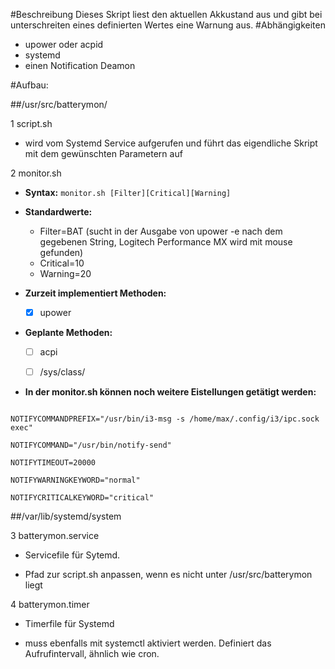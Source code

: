 #Beschreibung
Dieses Skript liest den aktuellen Akkustand aus und gibt bei unterschreiten eines definierten Wertes eine Warnung aus.
#Abhängigkeiten
* upower oder acpid
* systemd
* einen Notification Deamon

#Aufbau:

##/usr/src/batterymon/

1 script.sh

* wird vom Systemd Service aufgerufen und führt das eigendliche Skript mit dem gewünschten Parametern auf

2 monitor.sh

* **Syntax:** `monitor.sh [Filter][Critical][Warning]`

* **Standardwerte:**

	*  Filter=BAT (sucht in der Ausgabe von upower -e nach dem gegebenen String, Logitech Performance MX wird mit mouse gefunden)
	* Critical=10
	* Warning=20
	
* **Zurzeit implementiert Methoden:**
	 - [X] upower
	
* **Geplante Methoden:**

	 - [ ] acpi

	 - [ ] /sys/class/
	
* **In der monitor.sh können noch weitere Eistellungen getätigt werden:**
```

NOTIFYCOMMANDPREFIX="/usr/bin/i3-msg -s /home/max/.config/i3/ipc.sock exec"
	
NOTIFYCOMMAND="/usr/bin/notify-send"
	
NOTIFYTIMEOUT=20000
	
NOTIFYWARNINGKEYWORD="normal"
	
NOTIFYCRITICALKEYWORD="critical"
```
	
##/var/lib/systemd/system

3 batterymon.service
* Servicefile für Sytemd. 

* Pfad zur script.sh anpassen, wenn es nicht unter /usr/src/batterymon liegt
		
4 batterymon.timer
* Timerfile für Systemd

* muss ebenfalls mit systemctl aktiviert werden. Definiert das Aufrufintervall, ähnlich wie cron.


